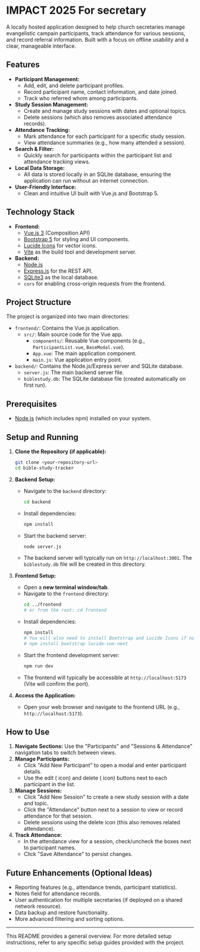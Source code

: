 # IMPACT 2025 For secretary

A locally hosted application designed to help church secretaries manage evangelistic campain participants, track attendance for various sessions, and record referral information. Built with a focus on offline usability and a clear, manageable interface.

## Features

* **Participant Management:**
    * Add, edit, and delete participant profiles.
    * Record participant name, contact information, and date joined.
    * Track who referred whom among participants.
* **Study Session Management:**
    * Create and manage study sessions with dates and optional topics.
    * Delete sessions (which also removes associated attendance records).
* **Attendance Tracking:**
    * Mark attendance for each participant for a specific study session.
    * View attendance summaries (e.g., how many attended a session).
* **Search & Filter:**
    * Quickly search for participants within the participant list and attendance tracking views.
* **Local Data Storage:**
    * All data is stored locally in an SQLite database, ensuring the application can run without an internet connection.
* **User-Friendly Interface:**
    * Clean and intuitive UI built with Vue.js and Bootstrap 5.

## Technology Stack

* **Frontend:**
    * [Vue.js 3](https://vuejs.org/) (Composition API)
    * [Bootstrap 5](https://getbootstrap.com/) for styling and UI components.
    * [Lucide Icons](https://lucide.dev/) for vector icons.
    * [Vite](https://vitejs.dev/) as the build tool and development server.
* **Backend:**
    * [Node.js](https://nodejs.org/)
    * [Express.js](https://expressjs.com/) for the REST API.
    * [SQLite3](https://www.sqlite.org/index.html) as the local database.
    * `cors` for enabling cross-origin requests from the frontend.

## Project Structure

The project is organized into two main directories:

* `frontend/`: Contains the Vue.js application.
    * `src/`: Main source code for the Vue app.
        * `components/`: Reusable Vue components (e.g., `ParticipantList.vue`, `BaseModal.vue`).
        * `App.vue`: The main application component.
        * `main.js`: Vue application entry point.
* `backend/`: Contains the Node.js/Express server and SQLite database.
    * `server.js`: The main backend server file.
    * `biblestudy.db`: The SQLite database file (created automatically on first run).

## Prerequisites

* [Node.js](https://nodejs.org/) (which includes npm) installed on your system.

## Setup and Running

1.  **Clone the Repository (if applicable):**
    ```bash
    git clone <your-repository-url>
    cd bible-study-tracker
    ```

2.  **Backend Setup:**
    * Navigate to the `backend` directory:
        ```bash
        cd backend
        ```
    * Install dependencies:
        ```bash
        npm install
        ```
    * Start the backend server:
        ```bash
        node server.js
        ```
    * The backend server will typically run on `http://localhost:3001`. The `biblestudy.db` file will be created in this directory.

3.  **Frontend Setup:**
    * Open a **new terminal window/tab**.
    * Navigate to the `frontend` directory:
        ```bash
        cd ../frontend
        # or from the root: cd frontend
        ```
    * Install dependencies:
        ```bash
        npm install
        # You will also need to install Bootstrap and Lucide Icons if not already in package.json:
        # npm install bootstrap lucide-vue-next
        ```
    * Start the frontend development server:
        ```bash
        npm run dev
        ```
    * The frontend will typically be accessible at `http://localhost:5173` (Vite will confirm the port).

4.  **Access the Application:**
    * Open your web browser and navigate to the frontend URL (e.g., `http://localhost:5173`).

## How to Use

1.  **Navigate Sections:** Use the "Participants" and "Sessions & Attendance" navigation tabs to switch between views.
2.  **Manage Participants:**
    * Click "Add New Participant" to open a modal and enter participant details.
    * Use the edit (<Edit /> icon) and delete (<Trash2 /> icon) buttons next to each participant in the list.
3.  **Manage Sessions:**
    * Click "Add New Session" to create a new study session with a date and topic.
    * Click the "Attendance" button next to a session to view or record attendance for that session.
    * Delete sessions using the delete icon (this also removes related attendance).
4.  **Track Attendance:**
    * In the attendance view for a session, check/uncheck the boxes next to participant names.
    * Click "Save Attendance" to persist changes.

## Future Enhancements (Optional Ideas)

* Reporting features (e.g., attendance trends, participant statistics).
* Notes field for attendance records.
* User authentication for multiple secretaries (if deployed on a shared network resource).
* Data backup and restore functionality.
* More advanced filtering and sorting options.

---

This README provides a general overview. For more detailed setup instructions, refer to any specific setup guides provided with the project.
